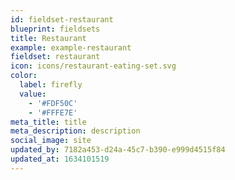 ```yaml
---
id: fieldset-restaurant
blueprint: fieldsets
title: Restaurant
example: example-restaurant
fieldset: restaurant
icon: icons/restaurant-eating-set.svg
color:
  label: firefly
  value:
    - '#FDF50C'
    - '#FFFE7E'
meta_title: title
meta_description: description
social_image: site
updated_by: 7182a453-d24a-45c7-b390-e999d4515f84
updated_at: 1634101519
---
```

